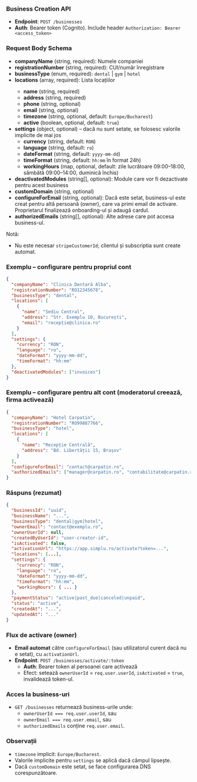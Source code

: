### Business Creation API

- **Endpoint**: `POST /businesses`
- **Auth**: Bearer token (Cognito). Include header `Authorization: Bearer <access_token>`

### Request Body Schema

- **companyName** (string, required): Numele companiei
- **registrationNumber** (string, required): CUI/număr înregistrare
- **businessType** (enum, required): `dental` | `gym` | `hotel`
- **locations** (array<LocationInfo>, required): Lista locațiilor
  - **name** (string, required)
  - **address** (string, required)
  - **phone** (string, optional)
  - **email** (string, optional)
  - **timezone** (string, optional, default: `Europe/Bucharest`)
  - **active** (boolean, optional, default: `true`)
- **settings** (object, optional) – dacă nu sunt setate, se folosesc valorile implicite de mai jos
  - **currency** (string, default: `RON`)
  - **language** (string, default: `ro`)
  - **dateFormat** (string, default: `yyyy-mm-dd`)
  - **timeFormat** (string, default: `hh:mm` în format 24h)
  - **workingHours** (map, optional, default: zile lucrătoare 09:00–18:00, sâmbătă 09:00–14:00, duminică închis)
- **deactivatedModules** (string[], optional): Module care vor fi dezactivate pentru acest business
- **customDomain** (string, optional)
- **configureForEmail** (string, optional): Dacă este setat, business-ul este creat pentru altă persoană (owner), care va primi email de activare. Proprietarul finalizează onboarding-ul și adaugă cardul.
- **authorizedEmails** (string[], optional): Alte adrese care pot accesa business-ul.

Notă:
- Nu este necesar `stripeCustomerId`; clientul și subscriptia sunt create automat.

### Exemplu – configurare pentru propriul cont

```json
{
  "companyName": "Clinica Dentară Alba",
  "registrationNumber": "RO12345678",
  "businessType": "dental",
  "locations": [
    {
      "name": "Sediu Central",
      "address": "Str. Exemplu 10, București",
      "email": "recepție@clinica.ro"
    }
  ],
  "settings": {
    "currency": "RON",
    "language": "ro",
    "dateFormat": "yyyy-mm-dd",
    "timeFormat": "hh:mm"
  },
  "deactivatedModules": ["invoices"]
}
```

### Exemplu – configurare pentru alt cont (moderatorul creează, firma activează)

```json
{
  "companyName": "Hotel Carpatin",
  "registrationNumber": "RO99887766",
  "businessType": "hotel",
  "locations": [
    {
      "name": "Recepție Centrală",
      "address": "Bd. Libertății 15, Brașov"
    }
  ],
  "configureForEmail": "contact@carpatin.ro",
  "authorizedEmails": ["manager@carpatin.ro", "contabilitate@carpatin.ro"]
}
```

### Răspuns (rezumat)

```json
{
  "businessId": "uuid",
  "businessName": "...",
  "businessType": "dental|gym|hotel",
  "ownerEmail": "contact@exemplu.ro",
  "ownerUserId": null,
  "createdByUserId": "user-creator-id",
  "isActivated": false,
  "activationUrl": "https://app.simplu.ro/activate?token=...",
  "locations": [...],
  "settings": {
    "currency": "RON",
    "language": "ro",
    "dateFormat": "yyyy-mm-dd",
    "timeFormat": "hh:mm",
    "workingHours": { ... }
  },
  "paymentStatus": "active|past_due|canceled|unpaid",
  "status": "active",
  "createdAt": "...",
  "updatedAt": "..."
}
```

### Flux de activare (owner)

- **Email automat** către `configureForEmail` (sau utilizatorul curent dacă nu e setat), cu `activationUrl`.
- **Endpoint**: `POST /businesses/activate/:token`
  - **Auth**: Bearer token al persoanei care activează
  - Efect: setează `ownerUserId` = `req.user.userId`, `isActivated` = `true`, invalidează token-ul.

### Acces la business-uri

- `GET /businesses` returnează business-urile unde:
  - `ownerUserId === req.user.userId`, sau
  - `ownerEmail === req.user.email`, sau
  - `authorizedEmails` conține `req.user.email`.

### Observații

- `timezone` implicit: `Europe/Bucharest`.
- Valorile implicite pentru `settings` se aplică dacă câmpul lipsește.
- Dacă `customDomain` este setat, se face configurarea DNS corespunzătoare.
